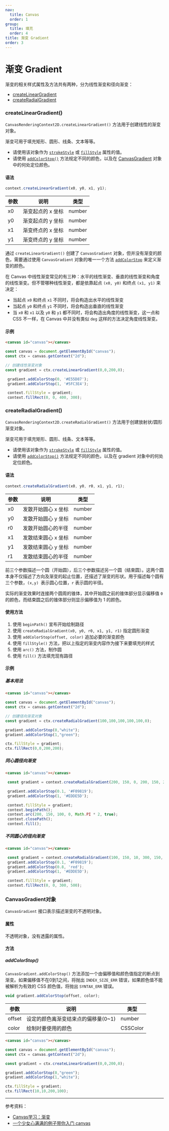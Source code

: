 ```yaml
---
nav:
  title: Canvas
  order: 1
group:
  title: 填充
  order: 4
title: 渐变 Gradient
order: 3
---
```


# 渐变 Gradient

渐变的相关样式属性及方法共有两种，分为线性渐变和径向渐变：

- [createLinearGradient](#createlineargradient)
- [createRadialGradient](#createradialgradient)

### createLinearGradient()

`CanvasRenderingContext2D.createLinearGradient()` 方法用于创建线性的渐变对象。

渐变可用于填充矩形、圆形、线条、文本等等。

- 请使用该对象作为 [`strokeStyle`](Colors.md) 或 [`fillStyle`](Colors.md) 属性的值。
- 请使用 [`addColorStop()`](#addcolorstop) 方法规定不同的颜色，以及在 [CanvasGradient](#canvasgradient) 对象中的何处定位颜色。

#### 语法

```js
context.createLinearGradient(x0, y0, x1, y1);
```

| 参数 | 说明              | 类型   |
| ---- | ----------------- | ------ |
| x0   | 渐变起点的 x 坐标 | number |
| y0   | 渐变起点的 y 坐标 | number |
| x1   | 渐变终点的 x 坐标 | number |
| y1   | 渐变终点的 y 坐标 | number |

通过 `createLinearGradient()` 创建了 `CanvasGradient` 对象，但并没有渐变的颜色，需要通过使用 `CanvasGradient` 对象的唯一一个方法 [`addColorStop`](#addcolorstop) 来定义渐变的颜色。

在 Canvas 中线性渐变常见的有三种：水平的线性渐变、垂直的线性渐变和角度的线性渐变。但不管哪种线性渐变，都是依靠起点 `(x0, y0)` 和终点 `(x1, y1)` 来决定：

- 当起点 `x0` 和终点 `x1` 不同时，将会构造出水平的线性渐变
- 当起点 `y0` 和终点 `y1` 不同时，将会构造出垂直的线性渐变
- 当 `x0` 和 `x1` 以及 `y0` 和 `y1` 都不同时，将会构造出角度的线性渐变，这一点和 CSS 不一样，在 Canvas 中并没有类似 `deg` 这样的方法决定角度线性渐变。

#### 示例

```html
<canvas id="canvas"></canvas>
```

```js
const canvas = document.getElementById("canvas");
const ctx = canvas.getContext("2d");

// 创建线性渐变对象
const gradient = ctx.createLinearGradient(0,0,200,0);

 gradient.addColorStop(0, '#E55D87');
 gradient.addColorStop(1, '#5FC3E4');

 context.fillStyle = gradient;
 context.fillRect(0, 0, 400, 300);
```

### createRadialGradient()

`CanvasRenderingContext2D.createRadialGradient()` 方法用于创建放射状/圆形渐变对象。

渐变可用于填充矩形、圆形、线条、文本等等。

- 请使用该对象作为 [`strokeStyle`](Colors.md) 或 [`fillStyle`](Colors.md) 属性的值。
- 请使用 [`addColorStop()`](#addcolorstop) 方法规定不同的颜色，以及在 gradient 对象中的何处定位颜色。

#### 语法

```js
context.createRadialGradient(x0, y0, r0, x1, y1, r1);
```

| 参数 | 说明                | 类型   |
| ---- | ------------------- | ------ |
| x0   | 发散开始圆心 x 坐标 | number |
| y0   | 发散开始圆心 y 坐标 | number |
| r0   | 发散开始圆心的半径  | number |
| x1   | 发散结束圆心 x 坐标 | number |
| y1   | 发散结束圆心 y 坐标 | number |
| r1   | 发散结束圆心的半径  | number |

前三个参数描述一个圆（开始圆），后三个参数描述另一个圆（结束圆）。这两个圆本身不仅描述了方向及渐变的起止位置，还描述了渐变的形状。用于描述每个圆有三个参数，`(x,y) `表示圆心位置，`r` 表示圆的半径。

实际的渐变效果时连接两个圆周的锥体，其中开始圆之前的锥体部分显示偏移值 `0` 的颜色，而结束圆之后的锥体部分则显示偏移值为 1 的颜色。

<!-- ![createRadialGradient](../../../../../images/7/a1e92534-0807-4d2b-b4a2-02bfce5f2710.png) -->

#### 使用方法

1. 使用 `beginPath()` 宣布开始绘制路径
2. 使用 `createRadialGradient(x0, y0, r0, x1, y1, r1)` 指定圆形渐变
3. 使用 `addColorStop(offset, color)` 追加必要的渐变颜色
4. 使用 `fillStyle()` 方法，把以上指定的渐变内容作为接下来要填充的样式
5. 使用 `arc()` 方法，制作圆
6. 使用 `fill()` 方法填充现有路径

#### 示例

##### 基本用法

```html
<canvas id="canvas"></canvas>
```

```js
const canvas = document.getElementById("canvas");
const ctx = canvas.getContext("2d");

// 创建径向渐变对象
const gradient = ctx.createRadialGradient(100,100,100,100,100,0);

gradient.addColorStop(0,"white");
gradient.addColorStop(1,"green");

ctx.fillStyle = gradient;
ctx.fillRect(0,0,200,200);
```

##### 同心圆径向渐变

```html
<canvas id="canvas"></canvas>
```

```js
 const gradient = context.createRadialGradient(200, 150, 0, 200, 150, 200);

 gradient.addColorStop(0.1, '#F09819');
 gradient.addColorStop(1, '#EDDE5D');

 context.fillStyle = gradient;
 context.beginPath();
 context.arc(200, 150, 100, 0, Math.PI * 2, true);
 context.closePath();
 context.fill();
```

##### 不同圆心的径向渐变

```html
<canvas id="canvas"></canvas>
```

```js
 const gradient = context.createRadialGradient(100, 150, 10, 300, 150, 80);
 gradient.addColorStop(0.1, '#F09819');
 gradient.addColorStop(0.8, 'red');
 gradient.addColorStop(1, '#EDDE5D');

 context.fillStyle = gradient;
 context.fillRect(0, 0, 300, 500);
```

### CanvasGradient对象

`CanvasGradient` 接口表示描述渐变的不透明对象。

#### 属性

不透明对象，没有透露的属性。

#### 方法

##### addColorStop()

`CanvasGradient.addColorStop()` 方法添加一个由偏移值和颜色值指定的断点到渐变。如果偏移值不在0到1之间，将抛出 `INDEX_SIZE_ERR` 错误，如果颜色值不能被解析为有效的 CSS 颜色值，将抛出 `SYNTAX_ERR` 错误。

```js
void gradient.addColorStop(offset, color);
```

| 参数   | 说明                                | 类型     |
| ------ | ----------------------------------- | -------- |
| offset | 设定的颜色离渐变结束点的偏移量(0~1) | number   |
| color  | 绘制时要使用的颜色                  | CSSColor |

```html
<canvas id="canvas"></canvas>
```

```js
const canvas = document.getElementById("canvas");
const ctx = canvas.getContext("2d");

const gradient = ctx.createLinearGradient(0,0,200,0);

gradient.addColorStop(0,"green");
gradient.addColorStop(1,"white");

ctx.fillStyle = gradient;
ctx.fillRect(10,10,200,100);
```

---

参考资料：

- <a href='https://www.w3cplus.com/canvas/gradient.html' target='_blank'>Canvas学习：渐变</a>
- <a href='https://segmentfault.com/p/1210000010536257/read#top' target='_blank'>一个少女心满满的例子带你入门 canvas</a>